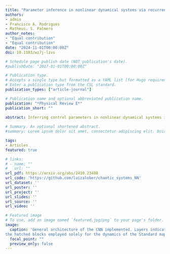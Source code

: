```yaml
---
title: "Parameter inference in nonlinear dynamical systems via recurrence plots and convolutional neural networks"
authors:
- admin
- Francisco A. Rodrigues
- Matheus. S. Palmero
author_notes:
- "Equal contribution"
- "Equal contribution"
date: "2024-11-01T00:00:00Z"
doi: 10.1103/wz7j-lzvs

# Schedule page publish date (NOT publication's date).
#publishDate: "2017-01-01T00:00:00Z"

# Publication type.
# Accepts a single type but formatted as a YAML list (for Hugo requirements).
# Enter a publication type from the CSL standard.
publication_types: ["article-journal"]

# Publication name and optional abbreviated publication name.
publication: "*Physical Review E*"
publication_short: ""

abstract: Inferring control parameters in nonlinear dynamical systems is an important task in analyzing general dynamical behaviors, particularly in the presence of inherently deterministic chaos. Traditional approaches often rely on system-specific models and involve heavily parametrized formulations, which can limit their general applicability. In this study, we present a methodology that employs recurrence plots as structured representations of nonlinear trajectories, which are then used to train convolutional neural networks to infer the values of the control parameter associated with the analyzed trajectories. We focus on two representative nonlinear systems, namely, the logistic map and the standard map, and show that our approach enables accurate estimation of the parameters governing their dynamics. When compared to regression models trained directly on raw time-series data, the use of recurrence plots yields significantly more robust results. Although the methodology does not aim to predict future states explicitly, we argue that accurate parameter inference, when combined with predetermined initial conditions, enables the reconstruction of a system's evolution due to its deterministic nature. These findings highlight the potential of recurrence-based learning frameworks for the automated identification and characterization of nonlinear dynamical behaviors.
 
# Summary. An optional shortened abstract.
#summary: Lorem ipsum dolor sit amet, consectetur adipiscing elit. Duis posuere tellus ac convallis placerat. Proin tincidunt magna sed ex sollicitudin condimentum.

tags:
- Articles
featured: true

# links:
# - name: ""
#   url: ""
url_pdf: https://arxiv.org/abs/2410.23408
url_code: 'https://github.com/luizalober/chaotic_systems_NN'
url_dataset: ''
url_poster: ''
url_project: ''
url_slides: ''
url_source: ''
url_video: ''

# Featured image
# To use, add an image named `featured.jpg/png` to your page's folder. 
image:
  caption: 'General architecture of the CNN implemented. Layers indicated in solid colors were used for both dynamics, with
the hatched blocks employed solely for the dynamics of the Standard map, and dropout used only for the Logistic map.'
  focal_point: ""
  preview_only: false
---
```

